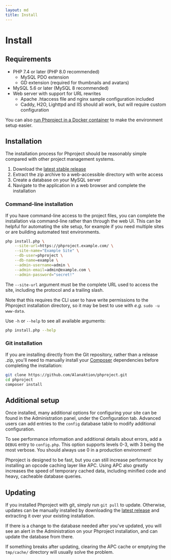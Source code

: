 ```yaml
---
layout: md
title: Install
---
```

<h1 class="page-header">Install</h1>

## Requirements

* PHP 7.4 or later (PHP 8.0 recommended)
    * MySQL PDO extension
    * GD extension (required for thumbnails and avatars)
* MySQL 5.6 or later (MySQL 8 recommended)
* Web server with support for URL rewrites
    * Apache .htaccess file and nginx sample configuration included
    * Caddy, H2O, Lighttpd and IIS should all work, but will require custom configuration

You can also [run Phproject in a Docker container](/install/docker.html) to make the environment setup easier.

## Installation

The installation process for Phproject should be reasonably simple compared with other project management systems.

1. Download the [latest stable release](https://github.com/Alanaktion/phproject/releases/latest)
2. Extract the zip archive to a web-accessible directory with write access
3. Create a database on your MySQL server
4. Navigate to the application in a web browser and complete the installation

### Command-line installation

If you have command-line access to the project files, you can complete the installation via command-line rather than through the web UI. This can be helpful for automating the site setup, for example if you need multiple sites or are building automated test environments.

```bash
php install.php \
    --site-url=https://phproject.example.com/ \
    --site-name="Example Site" \
    --db-user=phproject \
    --db-name=example \
    --admin-username=admin \
    --admin-email=admin@example.com \
    --admin-password="secret!"
```

The `--site-url` argument must be the complete URL used to access the site, including the protocol and a trailing slash.

Note that this requires the CLI user to have write permissions to the Phproject installation directory, so it may be best to use with _e.g._ `sudo -u www-data`.

Use `-h` or `--help` to see all available arguments:

```bash
php install.php --help
```

### Git installation

If you are installing directly from the Git repository, rather than a release .zip, you'll need to manually install your [Composer](https://getcomposer.org) dependencies before completing the installation:

```bash
git clone https://github.com/Alanaktion/phproject.git
cd phproject
composer install
```

## Additional setup
Once installed, many additional options for configuring your site can be found in the Administration panel, under the Configuration tab. Advanced users can add entries to the `config` database table to modify additional configuration.

To see performance information and additional details about errors, add a `DEBUG` entry to `config.php`. This option supports levels 0-3, with 3 being the most verbose.
<span class="text-danger">You should always use 0 in a production environment!</span>

Phproject is designed to be fast, but you can still increase performance by installing an opcode caching layer like APC. Using APC also greatly increases the speed of temporary cached data, including minified code and heavy, cacheable database queries.


## Updating
If you installed Phproject with git, simply run `git pull` to update. Otherwise, updates can be manually installed by downloading the [latest release](https://github.com/Alanaktion/phproject/releases/latest) and extracting it over your existing installation.

If there is a change to the database needed after you've updated, you will see an alert in the Administration on your Phproject installation, and can update the database from there.

If something breaks after updating, clearing the APC cache or emptying the `tmp/cache/` directory will usually solve the problem.

